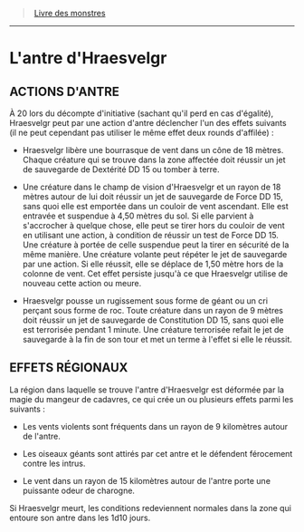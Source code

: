 ﻿> [Livre des monstres](tome_of_beasts_old.md)

---

# L'antre d'Hraesvelgr

## ACTIONS D'ANTRE

À 20 lors du décompte d'initiative (sachant qu'il perd en cas d'égalité), Hraesvelgr peut par une action d'antre déclencher l'un des effets suivants (il ne peut cependant pas utiliser le même effet deux rounds d'affilée) :

* Hraesvelgr libère une bourrasque de vent dans un cône de 18 mètres. Chaque créature qui se trouve dans la zone affectée doit réussir un jet de sauvegarde de Dextérité DD 15 ou tomber à terre.

* Une créature dans le champ de vision d'Hraesvelgr et un rayon de 18 mètres autour de lui doit réussir un jet de sauvegarde de Force DD 15, sans quoi elle est emportée dans un couloir de vent ascendant. Elle est entravée et suspendue à 4,50 mètres du sol. Si elle parvient à s'accrocher à quelque chose, elle peut se tirer hors du couloir de vent en utilisant une action, à condition de réussir un test de Force DD 15. Une créature à portée de celle suspendue peut la tirer en sécurité de la même manière. Une créature volante peut répéter le jet de sauvegarde par une action. Si elle réussit, elle se déplace de 1,50 mètre hors de la colonne de vent. Cet effet persiste jusqu'à ce que Hraesvelgr utilise de nouveau cette action ou meure.

* Hraesvelgr pousse un rugissement sous forme de géant ou un cri perçant sous forme de roc. Toute créature dans un rayon de 9 mètres doit réussir un jet de sauvegarde de Constitution DD 15, sans quoi elle est terrorisée pendant 1 minute. Une créature terrorisée refait le jet de sauvegarde à la fin de son tour et met un terme à l'effet si elle le réussit.

## EFFETS RÉGIONAUX

La région dans laquelle se trouve l'antre d'Hraesvelgr est déformée par la magie du mangeur de cadavres, ce qui crée un ou plusieurs effets parmi les suivants :

* Les vents violents sont fréquents dans un rayon de 9 kilomètres autour de l'antre.

* Les oiseaux géants sont attirés par cet antre et le défendent férocement contre les intrus.

* Le vent dans un rayon de 15 kilomètres autour de l'antre porte une puissante odeur de charogne.

Si Hraesvelgr meurt, les conditions redeviennent normales dans la zone qui entoure son antre dans les 1d10 jours.

